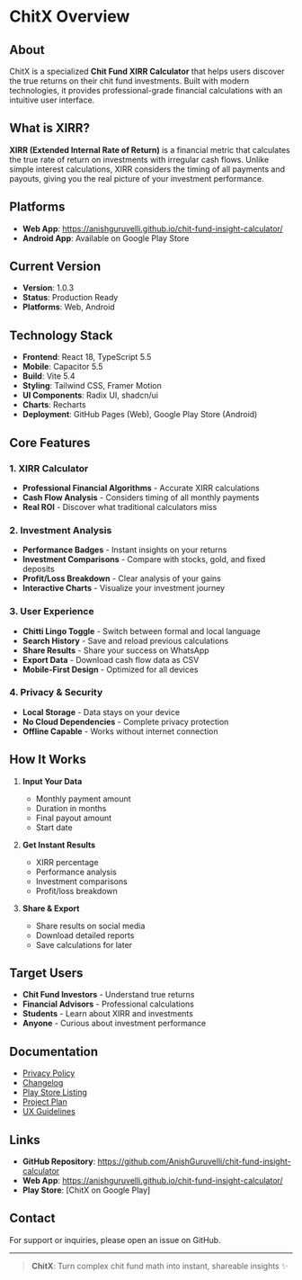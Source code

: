 # ChitX Overview

## About
ChitX is a specialized **Chit Fund XIRR Calculator** that helps users discover the true returns on their chit fund investments. Built with modern technologies, it provides professional-grade financial calculations with an intuitive user interface.

## What is XIRR?
**XIRR (Extended Internal Rate of Return)** is a financial metric that calculates the true rate of return on investments with irregular cash flows. Unlike simple interest calculations, XIRR considers the timing of all payments and payouts, giving you the real picture of your investment performance.

## Platforms
- **Web App**: https://anishguruvelli.github.io/chit-fund-insight-calculator/
- **Android App**: Available on Google Play Store

## Current Version
- **Version**: 1.0.3
- **Status**: Production Ready
- **Platforms**: Web, Android

## Technology Stack
- **Frontend**: React 18, TypeScript 5.5
- **Mobile**: Capacitor 5.5
- **Build**: Vite 5.4
- **Styling**: Tailwind CSS, Framer Motion
- **UI Components**: Radix UI, shadcn/ui
- **Charts**: Recharts
- **Deployment**: GitHub Pages (Web), Google Play Store (Android)

## Core Features

### 1. XIRR Calculator
- **Professional Financial Algorithms** - Accurate XIRR calculations
- **Cash Flow Analysis** - Considers timing of all monthly payments
- **Real ROI** - Discover what traditional calculators miss

### 2. Investment Analysis
- **Performance Badges** - Instant insights on your returns
- **Investment Comparisons** - Compare with stocks, gold, and fixed deposits
- **Profit/Loss Breakdown** - Clear analysis of your gains
- **Interactive Charts** - Visualize your investment journey

### 3. User Experience
- **Chitti Lingo Toggle** - Switch between formal and local language
- **Search History** - Save and reload previous calculations
- **Share Results** - Share your success on WhatsApp
- **Export Data** - Download cash flow data as CSV
- **Mobile-First Design** - Optimized for all devices

### 4. Privacy & Security
- **Local Storage** - Data stays on your device
- **No Cloud Dependencies** - Complete privacy protection
- **Offline Capable** - Works without internet connection

## How It Works

1. **Input Your Data**
   - Monthly payment amount
   - Duration in months
   - Final payout amount
   - Start date

2. **Get Instant Results**
   - XIRR percentage
   - Performance analysis
   - Investment comparisons
   - Profit/loss breakdown

3. **Share & Export**
   - Share results on social media
   - Download detailed reports
   - Save calculations for later

## Target Users
- **Chit Fund Investors** - Understand true returns
- **Financial Advisors** - Professional calculations
- **Students** - Learn about XIRR and investments
- **Anyone** - Curious about investment performance

## Documentation
- [Privacy Policy](privacy-policy.md)
- [Changelog](CHANGELOG.md)
- [Play Store Listing](PLAY_STORE_LISTING.md)
- [Project Plan](PROJECT_PLAN.md)
- [UX Guidelines](UX_GUIDELINES.md)

## Links
- **GitHub Repository**: https://github.com/AnishGuruvelli/chit-fund-insight-calculator
- **Web App**: https://anishguruvelli.github.io/chit-fund-insight-calculator/
- **Play Store**: [ChitX on Google Play]

## Contact
For support or inquiries, please open an issue on GitHub.

---

> **ChitX**: Turn complex chit fund math into instant, shareable insights ✨ 
